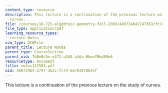 ```yaml
---
content_type: resource
description: This lecture is a continuation of the previous lecture on the study of
  curves.
file: /courses/18-725-algebraic-geometry-fall-2003/480734b42747363cfc74ea793078b45f_notes112503.pdf
file_type: application/pdf
learning_resource_types:
- Lecture Notes
ocw_type: OCWFile
parent_title: Lecture Notes
parent_type: CourseSection
parent_uid: 7d6e0c5e-e471-a2d5-a4da-0bee70bd59e6
resourcetype: Document
title: notes112503.pdf
uid: 480734b4-2747-363c-fc74-ea793078b45f
---
```

This lecture is a continuation of the previous lecture on the study of curves.

